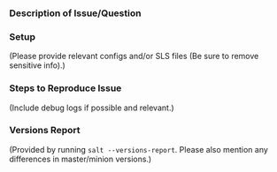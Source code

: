 ### Description of Issue/Question

### Setup
(Please provide relevant configs and/or SLS files (Be sure to remove sensitive info).)

### Steps to Reproduce Issue
(Include debug logs if possible and relevant.)

### Versions Report
(Provided by running `salt --versions-report`. Please also mention any differences in master/minion versions.)
